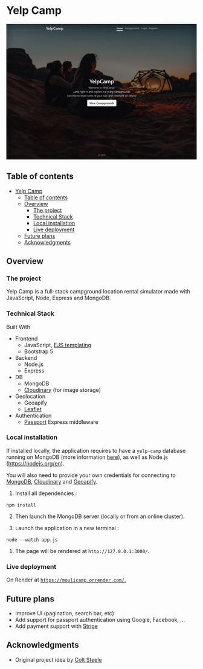 # Yelp Camp

![alt text](image.png)

## Table of contents

- [Yelp Camp](#yelp-camp)
  - [Table of contents](#table-of-contents)
  - [Overview](#overview)
    - [The project](#the-project)
    - [Technical Stack](#technical-stack)
    - [Local installation](#local-installation)
    - [Live deployment](#live-deployment)
  - [Future plans](#future-plans)
  - [Acknowledgments](#acknowledgments)

## Overview

### The project

Yelp Camp is a full-stack campground location rental simulator made with JavaScript, Node, Express and MongoDB.

### Technical Stack

Built With

- Frontend
  - JavaScript, [EJS templating](https://ejs.co/)
  - Bootstrap 5
- Backend
  - Node.js
  - Express
- DB
  - MongoDB
  - [Cloudinary](https://cloudinary.com/) (for image storage)
- Geolocation
  - Geoapify
  - [Leaflet](https://leafletjs.com/)
- Authentication
  - [Passport](https://www.npmjs.com/package/passport) Express middleware

### Local installation

If installed locally, the application requires to have a `yelp-camp` database running on MongoDB (more information [here](https://www.mongodb.com/)), as well as Node.js (https://nodejs.org/en).

You will also need to provide your own credentials for connecting to [MongoDB](https://www.mongodb.com/), [Cloudinary](https://cloudinary.com/) and [Geoapify](https://www.geoapify.com/).

1. Install all dependencies :

```
npm install
```

2. Then launch the MongoDB server (locally or from an online cluster).

3. Launch the application in a new terminal :

```
node --watch app.js
```

1. The page will be rendered at `http://127.0.0.1:3000/`.

### Live deployment

On Render at [`https://moulicamp.onrender.com/`.](https://moulicamp.onrender.com/)

## Future plans

- Improve UI (pagination, search bar, etc)
- Add support for passport authentication using Google, Facebook, ...
- Add payment support with [Stripe](https://stripe.com/docs/api)

## Acknowledgments

- Original project idea by [Colt Steele](https://www.udemy.com/course/the-web-developer-bootcamp/)
